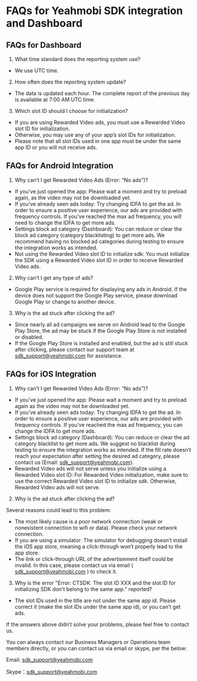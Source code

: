 # FAQs for Yeahmobi SDK integration and Dashboard

 

## FAQs for Dashboard

1. What time standard does the reporting system use?

- We use UTC time.

2. How often does the reporting system update?

- The data is updated each hour. The complete report of the previous day is available at 7:00 AM UTC time.

3. Which slot ID should I choose for initialization?

- If you are using Rewarded Video ads, you must use a Rewarded Video slot ID for initialization.
- Otherwise, you may use any of your app’s slot IDs for initialization.
- Please note that all slot IDs used in one app must be under the same app ID or you will not receive ads.

## FAQs for Android Integration

1. Why can’t I get Rewarded Video Ads (Error: “No ads”)?

- If you’ve just opened the app: Please wait a moment and try to preload again, as the video may not be downloaded yet.
- If you’ve already seen ads today: Try changing IDFA to get the ad. In order to ensure a positive user experience, our ads are provided with frequency controls. If you’ve reached the max ad frequency, you will need to  change the IDFA to get more ads.
- Settings block ad category (Dashboard): You can reduce or clear the block ad category (category blacklisting) to get more ads. We recommend having no blocked ad categories during testing to ensure the integration works as intended. 
- Not using the Rewarded Video slot ID to initialize sdk: You must initialize the SDK using a Rewarded Video slot ID in order to receive Rewarded Video ads.

2. Why can’t I get any type of ads?

- Google Play service is required for displaying any ads in Android. If the device does not support the Google Play service, please download Google Play or change to another device.

3. Why is the ad stuck after clicking the ad?

- Since nearly all ad campaigns we serve on Android lead to the Google Play Store, the ad may be stuck if the Google Play Store is not installed or disabled.
- If the Google Play Store is installed and enabled, but the ad is still stuck after clicking, please contact our support team at sdk_support@yeahmobi.com for assistance.

## FAQs for iOS Integration

1. Why can’t I get Rewarded Video Ads (Error: “No ads”)?

- If you’ve just opened the app: Please wait a moment and try to preload again as the video may not be downloaded yet.
- If you’ve already seen ads today: Try changing IDFA to get the ad. In order to ensure a positive user experience, our ads are provided with frequency controls. If you’ve reached the max ad frequency, you can change the IDFA to get more ads.
- Settings block ad category (Dashboard): You can reduce or clear the ad category blacklist to get more ads. We suggest no blacklist during testing to ensure the integration works as intended. If the fill rate doesn’t reach your expectation after setting the desired ad category, please contact us (Email: sdk_support@yeahmobi.com).
- Rewarded Video ads will not serve unless you initialize using a Rewarded Video slot ID: For Rewarded Video initialization, make sure to use the correct Rewarded Video slot ID to initialize sdk. Otherwise, Rewarded Video ads will not serve.

2. Why is the ad stuck after clicking the ad?

Several reasons could lead to this problem:

- The most likely cause is a poor network connection (weak or nonexistent connection to wifi or data). Please check your network connection.
- If you are using a simulator: The simulator for debugging doesn’t install the iOS app store, meaning a click-through won’t properly lead to the app store.
- The link or click-through URL of the advertisement itself could be invalid. In this case, please contact us via email ( sdk_support@yeahmobi.com ) to check it.

3. Why is the error "Error: CTSDK: The slot ID XXX and the slot ID for initializing SDK don't belong to the same app." reported?

- The slot IDs used in the title are not under the same app id. Please correct it (make the slot IDs under the same app id), or you can’t get ads.

If the answers above didn’t solve your problems, please feel free to contact us.

You can always contact our Business Managers or Operations team members directly, or you can contact us via email or skype, per the below:

Email:   sdk_support@yeahmobi.com

Skype：sdk_support@yeahmobi.com
